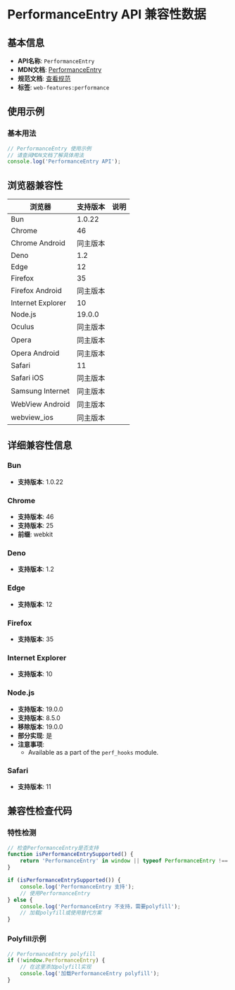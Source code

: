 # PerformanceEntry API 兼容性数据

## 基本信息

- **API名称**: `PerformanceEntry`
- **MDN文档**: [PerformanceEntry](https://developer.mozilla.org/docs/Web/API/PerformanceEntry)
- **规范文档**: [查看规范](https://w3c.github.io/performance-timeline/#dom-performanceentry)
- **标签**: `web-features:performance`

## 使用示例

### 基本用法

```javascript
// PerformanceEntry 使用示例
// 请查阅MDN文档了解具体用法
console.log('PerformanceEntry API');
```

## 浏览器兼容性

| 浏览器 | 支持版本 | 说明 |
|--------|----------|------|
| Bun | 1.0.22 |  |
| Chrome | 46 |  |
| Chrome Android | 同主版本 |  |
| Deno | 1.2 |  |
| Edge | 12 |  |
| Firefox | 35 |  |
| Firefox Android | 同主版本 |  |
| Internet Explorer | 10 |  |
| Node.js | 19.0.0 |  |
| Oculus | 同主版本 |  |
| Opera | 同主版本 |  |
| Opera Android | 同主版本 |  |
| Safari | 11 |  |
| Safari iOS | 同主版本 |  |
| Samsung Internet | 同主版本 |  |
| WebView Android | 同主版本 |  |
| webview_ios | 同主版本 |  |

## 详细兼容性信息

### Bun

- **支持版本**: 1.0.22

### Chrome

- **支持版本**: 46
- **支持版本**: 25
- **前缀**: webkit

### Deno

- **支持版本**: 1.2

### Edge

- **支持版本**: 12

### Firefox

- **支持版本**: 35

### Internet Explorer

- **支持版本**: 10

### Node.js

- **支持版本**: 19.0.0
- **支持版本**: 8.5.0
- **移除版本**: 19.0.0
- **部分实现**: 是
- **注意事项**:
  - Available as a part of the `perf_hooks` module.

### Safari

- **支持版本**: 11

## 兼容性检查代码

### 特性检测

```javascript
// 检查PerformanceEntry是否支持
function isPerformanceEntrySupported() {
    return 'PerformanceEntry' in window || typeof PerformanceEntry !== 'undefined';
}

if (isPerformanceEntrySupported()) {
    console.log('PerformanceEntry 支持');
    // 使用PerformanceEntry
} else {
    console.log('PerformanceEntry 不支持，需要polyfill');
    // 加载polyfill或使用替代方案
}
```

### Polyfill示例

```javascript
// PerformanceEntry polyfill
if (!window.PerformanceEntry) {
    // 在这里添加polyfill实现
    console.log('加载PerformanceEntry polyfill');
}
```

